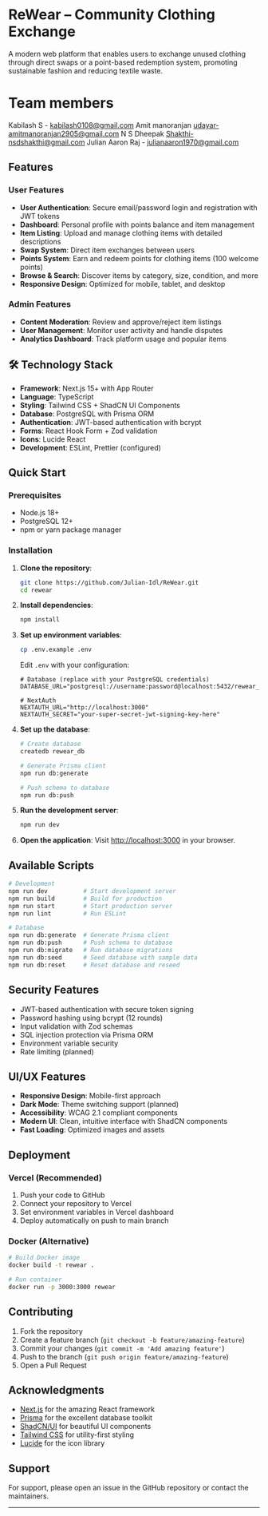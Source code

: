# ReWear – Community Clothing Exchange

A modern web platform that enables users to exchange unused clothing through direct swaps or a point-based redemption system, promoting sustainable fashion and reducing textile waste.

# Team members
Kabilash S - kabilash0108@gmail.com 
Amit manoranjan udayar-amitmanoranjan2905@gmail.com
N S Dheepak Shakthi-nsdshakthi@gmail.com
Julian Aaron Raj - julianaaron1970@gmail.com
##  Features

### User Features
- **User Authentication**: Secure email/password login and registration with JWT tokens
- **Dashboard**: Personal profile with points balance and item management
- **Item Listing**: Upload and manage clothing items with detailed descriptions
- **Swap System**: Direct item exchanges between users
- **Points System**: Earn and redeem points for clothing items (100 welcome points)
- **Browse & Search**: Discover items by category, size, condition, and more
- **Responsive Design**: Optimized for mobile, tablet, and desktop

### Admin Features
- **Content Moderation**: Review and approve/reject item listings
- **User Management**: Monitor user activity and handle disputes
- **Analytics Dashboard**: Track platform usage and popular items

## 🛠 Technology Stack

- **Framework**: Next.js 15+ with App Router
- **Language**: TypeScript
- **Styling**: Tailwind CSS + ShadCN UI Components
- **Database**: PostgreSQL with Prisma ORM
- **Authentication**: JWT-based authentication with bcrypt
- **Forms**: React Hook Form + Zod validation
- **Icons**: Lucide React
- **Development**: ESLint, Prettier (configured)

## Quick Start

### Prerequisites

- Node.js 18+ 
- PostgreSQL 12+
- npm or yarn package manager

### Installation

1. **Clone the repository**:
   ```bash
   git clone https://github.com/Julian-Idl/ReWear.git
   cd rewear
   ```

2. **Install dependencies**:
   ```bash
   npm install
   ```

3. **Set up environment variables**:
   ```bash
   cp .env.example .env
   ```
   
   Edit `.env` with your configuration:
   ```env
   # Database (replace with your PostgreSQL credentials)
   DATABASE_URL="postgresql://username:password@localhost:5432/rewear_db"
   
   # NextAuth
   NEXTAUTH_URL="http://localhost:3000"
   NEXTAUTH_SECRET="your-super-secret-jwt-signing-key-here"
   ```

4. **Set up the database**:
   ```bash
   # Create database 
   createdb rewear_db
   
   # Generate Prisma client
   npm run db:generate
   
   # Push schema to database
   npm run db:push
   ```

5. **Run the development server**:
   ```bash
   npm run dev
   ```

6. **Open the application**:
   Visit [http://localhost:3000](http://localhost:3000) in your browser.


## Available Scripts

```bash
# Development
npm run dev          # Start development server
npm run build        # Build for production
npm run start        # Start production server
npm run lint         # Run ESLint

# Database
npm run db:generate  # Generate Prisma client
npm run db:push      # Push schema to database
npm run db:migrate   # Run database migrations
npm run db:seed      # Seed database with sample data
npm run db:reset     # Reset database and reseed
```


## Security Features

- JWT-based authentication with secure token signing
- Password hashing using bcrypt (12 rounds)
- Input validation with Zod schemas
- SQL injection protection via Prisma ORM
- Environment variable security
- Rate limiting (planned)

## UI/UX Features

- **Responsive Design**: Mobile-first approach
- **Dark Mode**: Theme switching support (planned)
- **Accessibility**: WCAG 2.1 compliant components
- **Modern UI**: Clean, intuitive interface with ShadCN components
- **Fast Loading**: Optimized images and assets

## Deployment

### Vercel (Recommended)

1. Push your code to GitHub
2. Connect your repository to Vercel
3. Set environment variables in Vercel dashboard
4. Deploy automatically on push to main branch

### Docker (Alternative)

```bash
# Build Docker image
docker build -t rewear .

# Run container
docker run -p 3000:3000 rewear
```

## Contributing

1. Fork the repository
2. Create a feature branch (`git checkout -b feature/amazing-feature`)
3. Commit your changes (`git commit -m 'Add amazing feature'`)
4. Push to the branch (`git push origin feature/amazing-feature`)
5. Open a Pull Request

## Acknowledgments

- [Next.js](https://nextjs.org) for the amazing React framework
- [Prisma](https://prisma.io) for the excellent database toolkit
- [ShadCN/UI](https://ui.shadcn.com) for beautiful UI components
- [Tailwind CSS](https://tailwindcss.com) for utility-first styling
- [Lucide](https://lucide.dev) for the icon library

## Support

For support, please open an issue in the GitHub repository or contact the maintainers.

---

